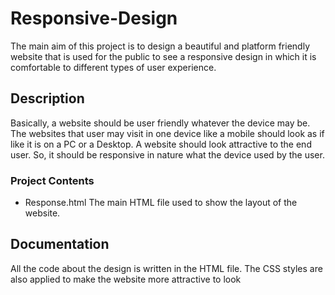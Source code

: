 # Responsive-Design

The main aim of this project is to design a beautiful and platform friendly website that is used for the public to see a responsive design in which it is comfortable to different types of user experience.

## Description
Basically, a website should be user friendly whatever the device may be. The websites that user may visit in one device like a mobile should look as if like it is on a PC or a Desktop. A website should look attractive to the end user. So, it should be responsive in nature what the device used by the user. 

### Project Contents

*  Response.html 
The main HTML file used to show the layout of the website.

## Documentation

All the code about the design is written in the HTML file. The CSS styles are also applied to make the website more attractive to look

